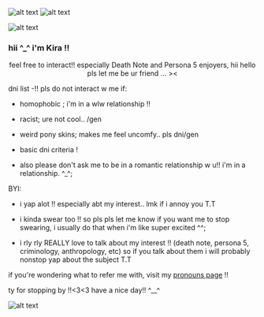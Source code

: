 ![alt text](https://media.discordapp.net/attachments/1157260681410781207/1221598854672027729/Untitled786_20240325061202.png?ex=662ed917&is=661c6417&hm=da6c76a9d4bb08b8bb6c425c57d01412edaecd6c0513a7d042cc0638f39ff248&)
![alt text](https://media.discordapp.net/attachments/1157260681410781207/1221631363304919160/tumblr_a97860ec66ff5e37e72d6f60c9c33b92_937b057e_500.png?ex=662ef75d&is=661c825d&hm=d806a9cf620da7adb92668df1dcf6dddd56bbefeb794255957baf73362e49340&) 

![alt text](https://media.discordapp.net/attachments/1157260681410781207/1229879718078058588/57bfae88bca6cd56b5a39c384df99183.gif?ex=663149be&is=661ed4be&hm=a8f992e7d698000286a0e04593762f523072617d3dd197cb52e885248263580d&)

### hii ^_^ i'm Kira !!
<p align="center" > feel free to interact!! especially Death Note and Persona 5 enjoyers, hii hello pls let me be ur friend ... >< </p>

dni list -!! pls do not interact w me if:
<p align="center" >

- homophobic ; i'm in a wlw relationship !!

- racist; ure not cool.. /gen

- weird pony skins; makes me feel uncomfy.. pls dni/gen

- basic dni criteria !
  
- also please don't ask me to be in a romantic relationship w u!! i'm in a relationship. ^_^; </p>

BYI: 
<p align="center" >

  - i yap alot !! especially abt my interest.. lmk if i annoy you T.T
  
  - i kinda swear too !! so pls pls let me know if you want me to stop swearing, i usually do that when i'm like super excited ^^;
    
  - i rly rly REALLY love to talk about my interest !! (death note, persona 5, criminology, anthropology, etc) so if you talk about them i will probably nonstop yap about the subject T.T
</p>

if you're wondering what to refer me with, visit my [pronouns page](https://en.pronouns.page/@aceedetective) !!

ty for stopping by !!<3<3 have a nice day!! ^__^

![alt text](https://media.discordapp.net/attachments/1157260681410781207/1221631363304919160/tumblr_a97860ec66ff5e37e72d6f60c9c33b92_937b057e_500.png?ex=662ef75d&is=661c825d&hm=d806a9cf620da7adb92668df1dcf6dddd56bbefeb794255957baf73362e49340&)
